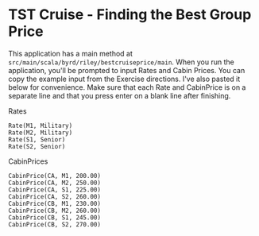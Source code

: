 # TST Cruise - Finding the Best Group Price
This application has a main method at `src/main/scala/byrd/riley/bestcruiseprice/main`.
When you run the application, you'll be prompted to input Rates and Cabin Prices.  You can copy the example input from the Exercise directions.  I've also pasted it below for convenience.  Make sure that each Rate and CabinPrice is on a separate line and that you press enter on a blank line after finishing.

Rates
```
Rate(M1, Military)
Rate(M2, Military)
Rate(S1, Senior)
Rate(S2, Senior)
```

CabinPrices
```
CabinPrice(CA, M1, 200.00)
CabinPrice(CA, M2, 250.00)
CabinPrice(CA, S1, 225.00)
CabinPrice(CA, S2, 260.00)
CabinPrice(CB, M1, 230.00)
CabinPrice(CB, M2, 260.00)
CabinPrice(CB, S1, 245.00)
CabinPrice(CB, S2, 270.00)
```